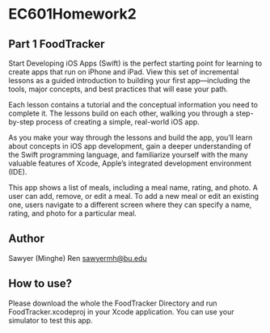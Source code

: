 # EC601Homework2

## Part 1 FoodTracker

Start Developing iOS Apps (Swift) is the perfect starting point for learning to create apps that run on iPhone and iPad. View this set of incremental lessons as a guided introduction to building your first app—including the tools, major concepts, and best practices that will ease your path.

Each lesson contains a tutorial and the conceptual information you need to complete it. The lessons build on each other, walking you through a step-by-step process of creating a simple, real-world iOS app.

As you make your way through the lessons and build the app, you’ll learn about concepts in iOS app development, gain a deeper understanding of the Swift programming language, and familiarize yourself with the many valuable features of Xcode, Apple’s integrated development environment (IDE).

This app shows a list of meals, including a meal name, rating, and photo. A user can add, remove, or edit a meal. To add a new meal or edit an existing one, users navigate to a different screen where they can specify a name, rating, and photo for a particular meal.

## Author
Sawyer (Minghe) Ren 
sawyermh@bu.edu

## How to use?

Please download the whole the FoodTracker Directory and run FoodTracker.xcodeproj in your Xcode application. You can use your simulator to test this app.
